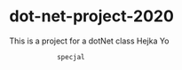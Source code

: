 # dot-net-project-2020
This is a project for a dotNet class
Hejka
Yo





                specjal                  


